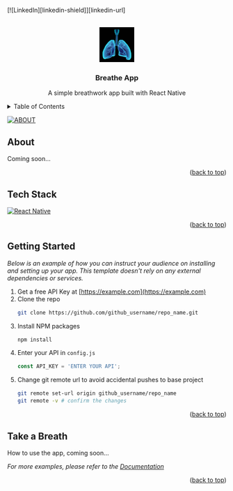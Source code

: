 <a id="readme-top"></a>

[![LinkedIn][linkedin-shield]][linkedin-url]



<!-- HEADER -->
<br />
<div align="center">
    <img src="assets/lungs.jpg" alt="Logo" width="80" height="80">
    <h3 align="center">Breathe App</h3>
    <p align="center">A simple breathwork app built with React Native</p>
</div>

<details>
  <summary>Table of Contents</summary>
  <ol>
    <li><a href="#about">About</a></li>
    <li><a href="#tech-stack">Tech Stack</a></li>
    <li><a href="#getting-started">Getting Started</a></li>
    <li><a href="#take-a-breath">Take a Breath</a></li>
  </ol>
</details>

[![ABOUT][ButtonImg]][AboutUrl]


<!-- ABOUT THE PROJECT -->
## About

Coming soon...

<p align="right">(<a href="#readme-top">back to top</a>)</p>



<!-- TECH STACK -->
## Tech Stack

[![React Native][React.js]][ReactNative-url]

<p align="right">(<a href="#readme-top">back to top</a>)</p>



<!-- GETTING STARTED -->
## Getting Started

_Below is an example of how you can instruct your audience on installing and setting up your app. This template doesn't rely on any external dependencies or services._

1. Get a free API Key at [https://example.com](https://example.com)
2. Clone the repo
   ```sh
   git clone https://github.com/github_username/repo_name.git
   ```
3. Install NPM packages
   ```sh
   npm install
   ```
4. Enter your API in `config.js`
   ```js
   const API_KEY = 'ENTER YOUR API';
   ```
5. Change git remote url to avoid accidental pushes to base project
   ```sh
   git remote set-url origin github_username/repo_name
   git remote -v # confirm the changes
   ```

<p align="right">(<a href="#readme-top">back to top</a>)</p>



<!-- TAKE A BREATH -->
## Take a Breath

How to use the app, coming soon...

_For more examples, please refer to the [Documentation](https://example.com)_

<p align="right">(<a href="#readme-top">back to top</a>)</p>



<!-- MARKDOWN LINKS & IMAGES -->
<!-- https://www.markdownguide.org/basic-syntax/#reference-style-links -->
[React.js]: https://img.shields.io/badge/React-20232A?style=for-the-badge&logo=react&logoColor=61DAFB
[ReactNative-url]: https://reactnative.dev/
[ButtonImg]: https://harderco.com/wp-content/uploads/2016/07/Teal-Rectangle.png
[AboutUrl]: #about